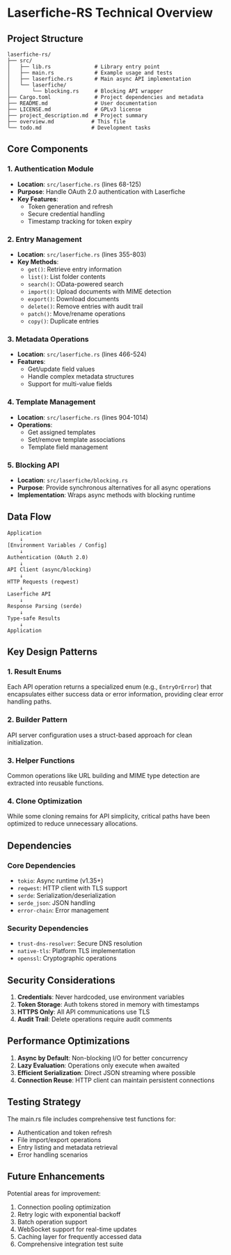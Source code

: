 # Laserfiche-RS Technical Overview

## Project Structure

```
laserfiche-rs/
├── src/
│   ├── lib.rs              # Library entry point
│   ├── main.rs             # Example usage and tests
│   ├── laserfiche.rs       # Main async API implementation
│   └── laserfiche/
│       └── blocking.rs     # Blocking API wrapper
├── Cargo.toml              # Project dependencies and metadata
├── README.md               # User documentation
├── LICENSE.md              # GPLv3 license
├── project_description.md  # Project summary
├── overview.md            # This file
└── todo.md                # Development tasks

```

## Core Components

### 1. Authentication Module
- **Location**: `src/laserfiche.rs` (lines 68-125)
- **Purpose**: Handle OAuth 2.0 authentication with Laserfiche
- **Key Features**:
  - Token generation and refresh
  - Secure credential handling
  - Timestamp tracking for token expiry

### 2. Entry Management
- **Location**: `src/laserfiche.rs` (lines 355-803)
- **Key Methods**:
  - `get()`: Retrieve entry information
  - `list()`: List folder contents
  - `search()`: OData-powered search
  - `import()`: Upload documents with MIME detection
  - `export()`: Download documents
  - `delete()`: Remove entries with audit trail
  - `patch()`: Move/rename operations
  - `copy()`: Duplicate entries

### 3. Metadata Operations
- **Location**: `src/laserfiche.rs` (lines 466-524)
- **Features**:
  - Get/update field values
  - Handle complex metadata structures
  - Support for multi-value fields

### 4. Template Management
- **Location**: `src/laserfiche.rs` (lines 904-1014)
- **Operations**:
  - Get assigned templates
  - Set/remove template associations
  - Template field management

### 5. Blocking API
- **Location**: `src/laserfiche/blocking.rs`
- **Purpose**: Provide synchronous alternatives for all async operations
- **Implementation**: Wraps async methods with blocking runtime

## Data Flow

```
Application
    ↓
[Environment Variables / Config]
    ↓
Authentication (OAuth 2.0)
    ↓
API Client (async/blocking)
    ↓
HTTP Requests (reqwest)
    ↓
Laserfiche API
    ↓
Response Parsing (serde)
    ↓
Type-safe Results
    ↓
Application
```

## Key Design Patterns

### 1. Result Enums
Each API operation returns a specialized enum (e.g., `EntryOrError`) that encapsulates either success data or error information, providing clear error handling paths.

### 2. Builder Pattern
API server configuration uses a struct-based approach for clean initialization.

### 3. Helper Functions
Common operations like URL building and MIME type detection are extracted into reusable functions.

### 4. Clone Optimization
While some cloning remains for API simplicity, critical paths have been optimized to reduce unnecessary allocations.

## Dependencies

### Core Dependencies
- `tokio`: Async runtime (v1.35+)
- `reqwest`: HTTP client with TLS support
- `serde`: Serialization/deserialization
- `serde_json`: JSON handling
- `error-chain`: Error management

### Security Dependencies
- `trust-dns-resolver`: Secure DNS resolution
- `native-tls`: Platform TLS implementation
- `openssl`: Cryptographic operations

## Security Considerations

1. **Credentials**: Never hardcoded, use environment variables
2. **Token Storage**: Auth tokens stored in memory with timestamps
3. **HTTPS Only**: All API communications use TLS
4. **Audit Trail**: Delete operations require audit comments

## Performance Optimizations

1. **Async by Default**: Non-blocking I/O for better concurrency
2. **Lazy Evaluation**: Operations only execute when awaited
3. **Efficient Serialization**: Direct JSON streaming where possible
4. **Connection Reuse**: HTTP client can maintain persistent connections

## Testing Strategy

The main.rs file includes comprehensive test functions for:
- Authentication and token refresh
- File import/export operations
- Entry listing and metadata retrieval
- Error handling scenarios

## Future Enhancements

Potential areas for improvement:
1. Connection pooling optimization
2. Retry logic with exponential backoff
3. Batch operation support
4. WebSocket support for real-time updates
5. Caching layer for frequently accessed data
6. Comprehensive integration test suite